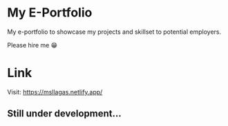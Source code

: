 # My E-Portfolio

My e-portfolio to showcase my projects and skillset to potential employers.

Please hire me 😁

# Link
Visit: https://msllagas.netlify.app/

## Still under development...
